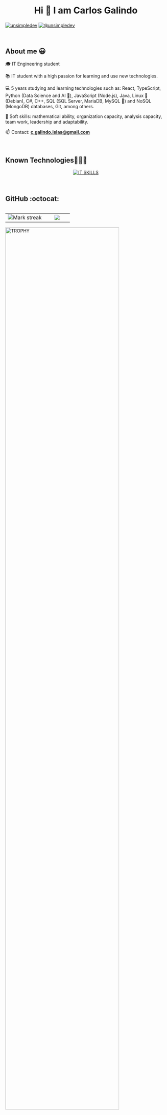 <h1 align="center">Hi 👋  I am Carlos Galindo </h1> 

<p align="left">


<a href="https://www.linkedin.com/in/carlosgalindoislas/" target="blank"><img align="center" src="https://img.shields.io/badge/LinkedIn-0077B5?style=for-the-badge&logo=linkedin&logoColor=white" alt="unsimpledev"/></a>
<a href = "mailto:c.galindo.islas@gmail.com" target="blank"><img align="center" src="https://img.shields.io/badge/Gmail-D14836?style=for-the-badge&logo=gmail&logoColor=white" alt="@unsimpledev"  /></a>
  </p>
<br>
<h2>About me 😃</h2>
<!--Intro start-->

<p align="left">
🎓 IT Engineering student 
  
📚 IT student with a high passion for learning and use new technologies.

💻 5 years studying and learning technologies such as: React, TypeScript, Python (Data Science and AI 🤖), JavaScript (Node.js), Java, Linux 🐧(Debian), C#, C++, SQL (SQL Server, MariaDB, MySQL 🐬) and NoSQL (MongoDB) databases, Git, among others.

📝 Soft skills: mathematical ability, organization capacity, analysis capacity, team work, leadership and adaptability.

📫 Contact: **c.galindo.islas@gmail.com**
<!--Intro end-->
  </p>
<br>

<h2 >Known Technologies👨🏻‍💻</h2>
<!--tech stack icons-->
<p align="center">
  <a href="https://skillicons.dev">
    <img src="https://skillicons.dev/icons?i=react,js,ts,nodejs,npm,express,py,fastapi,mysql,mongodb,git,bash,linux,php,java,cs,postman,html,css,github,vscode,tailwind,cpp,arduino,debian,r,ubuntu,laravel,solidity,dotnet,next,bootstrap,vite,windows,prisma,postgres,prisma&perline=12" alt="IT SKILLS" />
  </a>
</p>
<br>
<!-------------------------->
<h2>GitHub :octocat:</h2>
<!--- stats & Trophy (start) -->
<p align="center">
  <!--- stats (start) -->
<table align="left">
<tr border="none">
<td width="60%" align="center">

<!--  <img  align="center"  src="https://github-readme-stats.vercel.app/api?username=unsimpledev&theme=dark&show_icons=true&count_private=true" />
  <br></br> -->
  <img  title="🔥 Get streak stats for your profile at git.io/streak-stats" alt="Mark streak" src="https://github-readme-streak-stats.herokuapp.com/?user=CarlosGal19&theme=dark&hide_border=false" /> 
</td>

<td width="40%" align="center">

  <img  align="center"  src="https://github-readme-stats.anuraghazra1.vercel.app/api/top-langs/?username=CarlosGal19&theme=dark&hide_border=false&no-bg=true&no-frame=true&langs_count=5"/>

  </td>
</tr>
</table>
<!--- stats (end) -->

<!--- trophy (start) -->
<div align=left>
  <a href="https://github.com/ryo-ma/github-profile-trophy" title="Go to Source">
      <img align="center" width=84% src="https://github-profile-trophy.vercel.app/?username=CarlosGal19&theme=radical&row=1&column=7&margin-h=15&margin-w=5&no-bg=true" alt="TROPHY" />
    </a>
</div>
<!--- trophy (start) -->


</p>        
<!--- stats (end) -->
